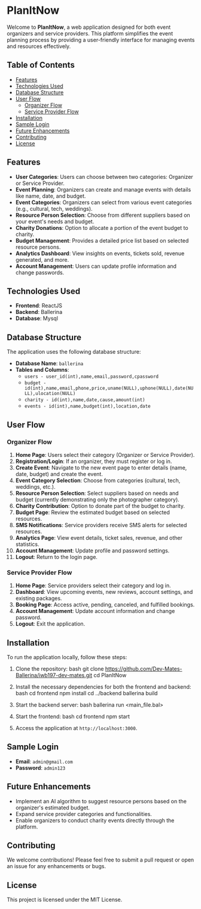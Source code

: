 
# PlanItNow

Welcome to **PlanItNow**, a web application designed for both event organizers and service providers. This platform simplifies the event planning process by providing a user-friendly interface for managing events and resources effectively.

## Table of Contents

- [Features](#features)
- [Technologies Used](#technologies-used)
- [Database Structure](#database-structure)
- [User Flow](#user-flow)
  - [Organizer Flow](#organizer-flow)
  - [Service Provider Flow](#service-provider-flow)
- [Installation](#installation)
- [Sample Login](#sample-login)
- [Future Enhancements](#future-enhancements)
- [Contributing](#contributing)
- [License](#license)

## Features

- **User Categories**: Users can choose between two categories: Organizer or Service Provider.
- **Event Planning**: Organizers can create and manage events with details like name, date, and budget.
- **Event Categories**: Organizers can select from various event categories (e.g., cultural, tech, weddings).
- **Resource Person Selection**: Choose from different suppliers based on your event's needs and budget.
- **Charity Donations**: Option to allocate a portion of the event budget to charity.
- **Budget Management**: Provides a detailed price list based on selected resource persons.
- **Analytics Dashboard**: View insights on events, tickets sold, revenue generated, and more.
- **Account Management**: Users can update profile information and change passwords.

## Technologies Used

- **Frontend**: ReactJS
- **Backend**: Ballerina
- **Database**: Mysql

## Database Structure

The application uses the following database structure:

- **Database Name**: `ballerina`
- **Tables and Columns**:
  - `users - user_id(int),name,email,password,cpassword`
  - `budget - id(int),name,email,phone,price,uname(NULL),uphone(NULL),date(NULL),ulocation(NULL)`
  - `charity - id(int),name,date,cause,amount(int)`
  - `events - id(int),name,budget(int),location,date`

## User Flow

### Organizer Flow

1. **Home Page**: Users select their category (Organizer or Service Provider).
2. **Registration/Login**: If an organizer, they must register or log in.
3. **Create Event**: Navigate to the new event page to enter details (name, date, budget) and create the event.
4. **Event Category Selection**: Choose from categories (cultural, tech, weddings, etc.).
5. **Resource Person Selection**: Select suppliers based on needs and budget (currently demonstrating only the photographer category).
6. **Charity Contribution**: Option to donate part of the budget to charity.
7. **Budget Page**: Review the estimated budget based on selected resources.
8. **SMS Notifications**: Service providers receive SMS alerts for selected resources.
9. **Analytics Page**: View event details, ticket sales, revenue, and other statistics.
10. **Account Management**: Update profile and password settings.
11. **Logout**: Return to the login page.

### Service Provider Flow

1. **Home Page**: Service providers select their category and log in.
2. **Dashboard**: View upcoming events, new reviews, account settings, and existing packages.
3. **Booking Page**: Access active, pending, canceled, and fulfilled bookings.
4. **Account Management**: Update account information and change password.
5. **Logout**: Exit the application.

## Installation

To run the application locally, follow these steps:

1. Clone the repository:
   bash
   git clone https://github.com/Dev-Mates-Ballerina/iwb197-dev-mates.git
   cd PlanItNow
   

2. Install the necessary dependencies for both the frontend and backend:
   bash
   cd frontend
   npm install
   cd ../backend
   ballerina build
   

3. Start the backend server:
   bash
   ballerina run <main_file.bal>
   

4. Start the frontend:
   bash
   cd frontend
   npm start
   

5. Access the application at `http://localhost:3000`.

## Sample Login

- **Email**: `admin@gmail.com`
- **Password**: `admin123`

## Future Enhancements

- Implement an AI algorithm to suggest resource persons based on the organizer's estimated budget.
- Expand service provider categories and functionalities.
- Enable organizers to conduct charity events directly through the platform.

## Contributing

We welcome contributions! Please feel free to submit a pull request or open an issue for any enhancements or bugs.

## License

This project is licensed under the MIT License.

